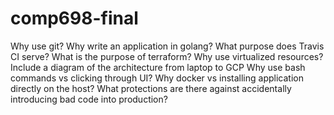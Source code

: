 # comp698-final
Why use git?
Why write an application in golang?
What purpose does Travis CI serve?
What is the purpose of terraform?
Why use virtualized resources?
Include a diagram of the architecture from laptop to GCP
Why use bash commands vs clicking through UI?
Why docker vs installing application directly on the host?
What protections are there against accidentally introducing bad code into production?

